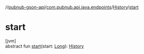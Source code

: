 //[pubnub-gson-api](../../../index.md)/[com.pubnub.api.java.endpoints](../index.md)/[History](index.md)/[start](start.md)

# start

[jvm]\
abstract fun [start](start.md)(start: [Long](https://docs.oracle.com/javase/8/docs/api/java/lang/Long.html)): [History](index.md)
